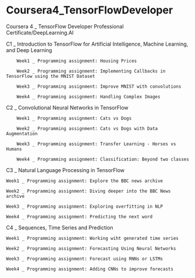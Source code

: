 # Coursera4_TensorFlowDeveloper
Coursera 4 _ TensorFlow Developer Professional Certificate/DeepLearning.AI


C1 _ Introduction to TensorFlow for Artificial Intelligence, Machine Learning, and Deep Learning

        Week1 _ Programming assignment: Housing Prices

        Week2 _ Programming assignment: Implementing Callbacks in TensorFlow using the MNIST Dataset

        Week3 _ Programming assignment: Improve MNIST with convolutions

        Week4 _ Programming assignment: Handling Complex Images


C2 _ Convolutional Neural Networks in TensorFlow

        Week1 _ Programming assignment: Cats vs Dogs
        
        Week2 _ Programming assignment: Cats vs Dogs with Data Augmentation
        
        Week3 _ Programming assignment: Transfer Learning - Horses vs Humans
        
        Week4 _ Programming assignment: Classification: Beyond two classes
        

C3 _ Natural Language Processing in TensorFlow

    Week1 _ Programming assignment: Explore the BBC news archive
    
    Week2 _ Programming assignment: Diving deeper into the BBC News archive
    
    Week3 _ Programming assignment: Exploring overfitting in NLP
    
    Week4 _ Programming assignment: Predicting the next word


C4 _ Sequences, Time Series and Prediction

    Week1 _ Programming assignment: Working wiht generated time series
  
    Week2 _ Programming assignment: Forecasting Using Neural Networks
  
    Week3 _ Programming assignment: Forecast using RNNs or LSTMs
  
    Week4 _ Programming assignment: Adding CNNs to improve forecasts
